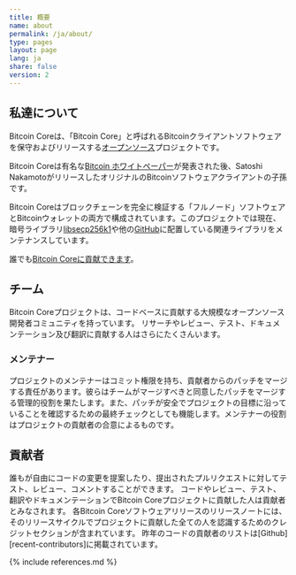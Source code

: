 ```yaml
---
title: 概要
name: about
permalink: /ja/about/
type: pages
layout: page
lang: ja
share: false
version: 2
---
```


## 私達について

Bitcoin Coreは、「Bitcoin Core」と呼ばれるBitcoinクライアントソフトウェアを保守およびリリースする[オープンソース](https://opensource.org/)プロジェクトです。

Bitcoin Coreは有名な[Bitcoin ホワイトペーパー](/bitcoin.pdf)が発表された後、Satoshi NakamotoがリリースしたオリジナルのBitcoinソフトウェアクライアントの子孫です。

Bitcoin Coreはブロックチェーンを完全に検証する「フルノード」ソフトウェアとBitcoinウォレットの両方で構成されています。このプロジェクトでは現在、暗号ライブラリ[libsecp256k1](https://github.com/bitcoin/secp256k1)や他の[GitHub](https://github.com/bitcoin)に配置している関連ライブラリをメンテナンスしています。

誰でも[Bitcoin Coreに貢献できます](/ja/contribute/)。

## チーム

Bitcoin Coreプロジェクトは、コードベースに貢献する大規模なオープンソース開発者コミュニティを持っています。
リサーチやレビュー、テスト、ドキュメンテーション及び翻訳に貢献する人はさらにたくさんいます。

### メンテナー

プロジェクトのメンテナーはコミット権限を持ち、貢献者からのパッチをマージする責任があります。彼らはチームがマージすべきと同意したパッチをマージする管理的役割を果たします。また、パッチが安全でプロジェクトの目標に沿っていることを確認するための最終チェックとしても機能します。メンテナーの役割はプロジェクトの貢献者の合意によるものです。

## 貢献者

誰もが自由にコードの変更を提案したり、提出されたプルリクエストに対してテスト、レビュー、コメントすることができます。
コードやレビュー、テスト、翻訳やドキュメンテーションでBitcoin Coreプロジェクトに貢献した人は貢献者とみなされます。
各Bitcoin Coreソフトウェアリリースのリリースノートには、そのリリースサイクルでプロジェクトに貢献した全ての人を認識するためのクレジットセクションが含まれています。
昨年のコードの貢献者のリストは[Github][recent-contributors]に掲載されています。

{% include references.md %}
